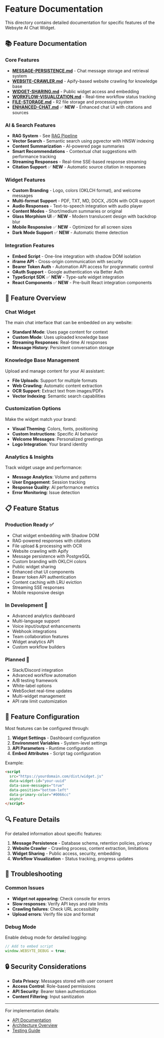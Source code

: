 # Feature Documentation

This directory contains detailed documentation for specific features of the Websyte AI Chat Widget.

## 📚 Feature Documentation

### Core Features
- [**MESSAGE-PERSISTENCE.md**](./MESSAGE-PERSISTENCE.md) - Chat message storage and retrieval system
- [**WEBSITE-CRAWLER.md**](./WEBSITE-CRAWLER.md) - Apify-based website crawling for knowledge base
- [**WIDGET-SHARING.md**](./WIDGET-SHARING.md) - Public widget access and embedding
- [**WORKFLOW-VISUALIZATION.md**](./WORKFLOW-VISUALIZATION.md) - Real-time workflow status tracking
- [**FILE-STORAGE.md**](./FILE-STORAGE.md) - R2 file storage and processing system
- [**ENHANCED-CHAT.md**](./ENHANCED-CHAT.md) ✅ **NEW** - Enhanced chat UI with citations and sources

### AI & Search Features
- **RAG System** - See [RAG Pipeline](../ARCHITECTURE/RAG-PIPELINE.md)
- **Vector Search** - Semantic search using pgvector with HNSW indexing
- **Content Summarization** - AI-powered page summaries
- **Smart Recommendations** - Contextual chat suggestions with performance tracking
- **Streaming Responses** - Real-time SSE-based response streaming
- **Citation Support** ✅ **NEW** - Automatic source citation in responses

### Widget Features
- **Custom Branding** - Logo, colors (OKLCH format), and welcome messages
- **Multi-format Support** - PDF, TXT, MD, DOCX, JSON with OCR support
- **Audio Responses** - Text-to-speech integration with audio player
- **Content Modes** - Short/medium summaries or original
- **Glass Morphism UI** ✅ **NEW** - Modern translucent design with backdrop blur
- **Mobile Responsive** ✅ **NEW** - Optimized for all screen sizes
- **Dark Mode Support** ✅ **NEW** - Automatic theme detection

### Integration Features
- **Embed Script** - One-line integration with shadow DOM isolation
- **iframe API** - Cross-origin communication with security
- **Bearer Token Auth** - Automation API access for programmatic control
- **OAuth Support** - Google authentication via Better Auth
- **TypeScript SDK** ✅ **NEW** - Type-safe widget integration
- **React Components** ✅ **NEW** - Pre-built React integration components

## 🚀 Feature Overview

### Chat Widget
The main chat interface that can be embedded on any website:
- **Standard Mode**: Uses page content for context
- **Custom Mode**: Uses uploaded knowledge base
- **Streaming Responses**: Real-time AI responses
- **Message History**: Persistent conversation storage

### Knowledge Base Management
Upload and manage content for your AI assistant:
- **File Uploads**: Support for multiple formats
- **Web Crawling**: Automatic content extraction
- **OCR Support**: Extract text from images/PDFs
- **Vector Indexing**: Semantic search capabilities

### Customization Options
Make the widget match your brand:
- **Visual Theming**: Colors, fonts, positioning
- **Custom Instructions**: Specific AI behavior
- **Welcome Messages**: Personalized greetings
- **Logo Integration**: Your brand identity

### Analytics & Insights
Track widget usage and performance:
- **Message Analytics**: Volume and patterns
- **User Engagement**: Session tracking
- **Response Quality**: AI performance metrics
- **Error Monitoring**: Issue detection

## 📋 Feature Status

### Production Ready ✅
- Chat widget embedding with Shadow DOM
- RAG-powered responses with citations
- File upload & processing with OCR
- Website crawling with Apify
- Message persistence with PostgreSQL
- Custom branding with OKLCH colors
- Public widget sharing
- Enhanced chat UI components
- Bearer token API authentication
- Content caching with LRU eviction
- Streaming SSE responses
- Mobile responsive design

### In Development 🚧
- Advanced analytics dashboard
- Multi-language support
- Voice input/output enhancements
- Webhook integrations
- Team collaboration features
- Widget analytics API
- Custom workflow builders

### Planned 📅
- Slack/Discord integration
- Advanced workflow automation
- A/B testing framework
- White-label options
- WebSocket real-time updates
- Multi-widget management
- API rate limit customization

## 🔧 Feature Configuration

Most features can be configured through:

1. **Widget Settings** - Dashboard configuration
2. **Environment Variables** - System-level settings
3. **API Parameters** - Runtime configuration
4. **Embed Attributes** - Script tag configuration

Example:
```html
<script 
  src="https://yourdomain.com/dist/widget.js"
  data-widget-id="your-uuid"
  data-save-messages="true"
  data-position="bottom-left"
  data-primary-color="#0066cc"
  async>
</script>
```

## 🔍 Feature Details

For detailed information about specific features:

1. **Message Persistence** - Database schema, retention policies, privacy
2. **Website Crawler** - Crawling process, content extraction, limitations
3. **Widget Sharing** - Public access, security, embedding
4. **Workflow Visualization** - Status tracking, progress updates

## 🐛 Troubleshooting

### Common Issues
- **Widget not appearing**: Check console for errors
- **Slow responses**: Verify API keys and rate limits
- **Crawling failures**: Check URL accessibility
- **Upload errors**: Verify file size and format

### Debug Mode
Enable debug mode for detailed logging:
```javascript
// Add to embed script
window.WEBSYTE_DEBUG = true;
```

## 🔒 Security Considerations

- **Data Privacy**: Messages stored with user consent
- **Access Control**: Role-based permissions
- **API Security**: Bearer token authentication
- **Content Filtering**: Input sanitization

---

For implementation details:
- [API Documentation](../API/)
- [Architecture Overview](../ARCHITECTURE/)
- [Testing Guide](../TESTING/)